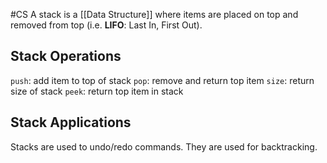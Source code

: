 #CS 
A stack is a [[Data Structure]] where items are placed on top and removed from top (i.e. **LIFO**: Last In, First Out).
## Stack Operations
`push`: add item to top of stack
`pop`: remove and return top item
`size`: return size of stack
`peek`: return top item in stack
## Stack Applications
Stacks are used to undo/redo commands. They are used for backtracking.